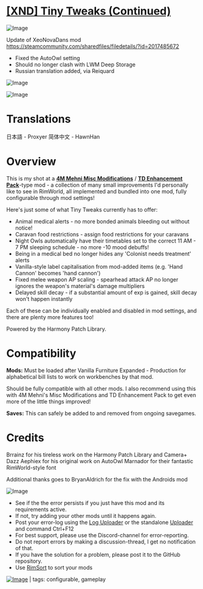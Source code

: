 # [[XND] Tiny Tweaks (Continued)](https://steamcommunity.com/sharedfiles/filedetails/?id=2270049772)

![Image](https://i.imgur.com/buuPQel.png)

Update of XeoNovaDans mod
https://steamcommunity.com/sharedfiles/filedetails/?id=2017485672

- Fixed the AutoOwl setting
- Should no longer clash with LWM Deep Storage
- Russian translation added, via Reiquard

![Image](https://i.imgur.com/pufA0kM.png)
	
![Image](https://i.imgur.com/Z4GOv8H.png)

# **Translations**

日本語 - Proxyer
简体中文 - HawnHan

# **Overview**

This is my shot at a [**4M Mehni Misc Modifications**](https://steamcommunity.com/sharedfiles/filedetails/?id=1366888108) / [**TD Enhancement Pack**](https://steamcommunity.com/sharedfiles/filedetails/?id=1339135272)-type mod - a collection of many small improvements I'd personally like to see in RimWorld, all implemented and bundled into one mod, fully configurable through mod settings!

Here's just some of what Tiny Tweaks currently has to offer:


- Animal medical alerts - no more bonded animals bleeding out without notice!
- Caravan food restrictions - assign food restrictions for your caravans
- Night Owls automatically have their timetables set to the correct 11 AM - 7 PM sleeping schedule - no more -10 mood debuffs!
- Being in a medical bed no longer hides any 'Colonist needs treatment' alerts
- Vanilla-style label capitalisation from mod-added items (e.g. 'Hand Cannon' becomes 'hand cannon')
- Fixed melee weapon AP scaling - spearhead attack AP no longer ignores the weapon's material's damage multipliers
- Delayed skill decay - if a substantial amount of exp is gained, skill decay won't happen instantly



Each of these can be individually enabled and disabled in mod settings, and there are plenty more features too!

Powered by the Harmony Patch Library.

# **Compatibility**

**Mods:**
Must be loaded after Vanilla Furniture Expanded - Production for alphabetical bill lists to work on workbenches by that mod.

Should be fully compatible with all other mods. I also recommend using this with 4M Mehni's Misc Modifications and TD Enhancement Pack to get even more of the little things improved!

**Saves:**
This can safely be added to and removed from ongoing savegames.

# **Credits**

Brrainz for his tireless work on the Harmony Patch Library and Camera+
Dazz Aephiex for his original work on AutoOwl
Marnador for their fantastic RimWorld-style font

Additional thanks goes to BryanAldrich for the fix with the Androids mod


![Image](https://i.imgur.com/PwoNOj4.png)



-  See if the the error persists if you just have this mod and its requirements active.
-  If not, try adding your other mods until it happens again.
-  Post your error-log using the [Log Uploader](https://steamcommunity.com/sharedfiles/filedetails/?id=2873415404) or the standalone [Uploader](https://steamcommunity.com/sharedfiles/filedetails/?id=2873415404) and command Ctrl+F12
-  For best support, please use the Discord-channel for error-reporting.
-  Do not report errors by making a discussion-thread, I get no notification of that.
-  If you have the solution for a problem, please post it to the GitHub repository.
-  Use [RimSort](https://github.com/RimSort/RimSort/releases/latest) to sort your mods

 

[![Image](https://img.shields.io/github/v/release/emipa606/XNDTinyTweaks?label=latest%20version&style=plastic&color=9f1111&labelColor=black)](https://steamcommunity.com/sharedfiles/filedetails/changelog/2270049772) | tags:  configurable,  gameplay
